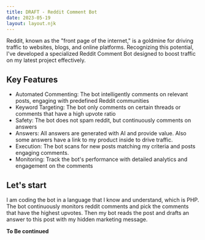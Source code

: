 ```yaml
---
title: DRAFT - Reddit Comment Bot
date: 2023-05-19
layout: layout.njk
---
```


Reddit, known as the "front page of the internet," is a goldmine for driving traffic to websites, blogs, and online platforms. Recognizing this potential, I've developed a specialized Reddit Comment Bot designed to boost traffic on my latest project effectively.

## Key Features
* Automated Commenting: The bot intelligently comments on relevant posts, engaging with predefined Reddit communities
* Keyword Targeting: The bot only comments on certain threads or comments that have a high upvote ratio
* Safety: The bot does not spam reddit, but continuously comments on answers
* Answers: All answers are generated with AI and provide value. Also some answers have a link to my product inside to drive traffic.
* Execution: The bot scans for new posts matching my criteria and posts engaging comments.
* Monitoring: Track the bot's performance with detailed analytics and engagement on the comments

## Let's start
I am coding the bot in a language that I know and understand, which is PHP. The bot continuously monitors reddit comments and pick the comments that have the highest upvotes. Then my bot reads the post and drafts an answer to this post with my hidden marketing message.

**To Be continued**
